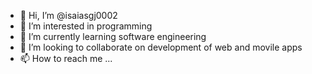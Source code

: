- 👋 Hi, I’m @isaiasgj0002
- 👀 I’m interested in programming
- 🌱 I’m currently learning software engineering
- 💞️ I’m looking to collaborate on development of web and movile apps
- 📫 How to reach me ...

<!---
isaiasgj0002/isaiasgj0002 is a ✨ special ✨ repository because its `README.md` (this file) appears on your GitHub profile.
You can click the Preview link to take a look at your changes.
--->
